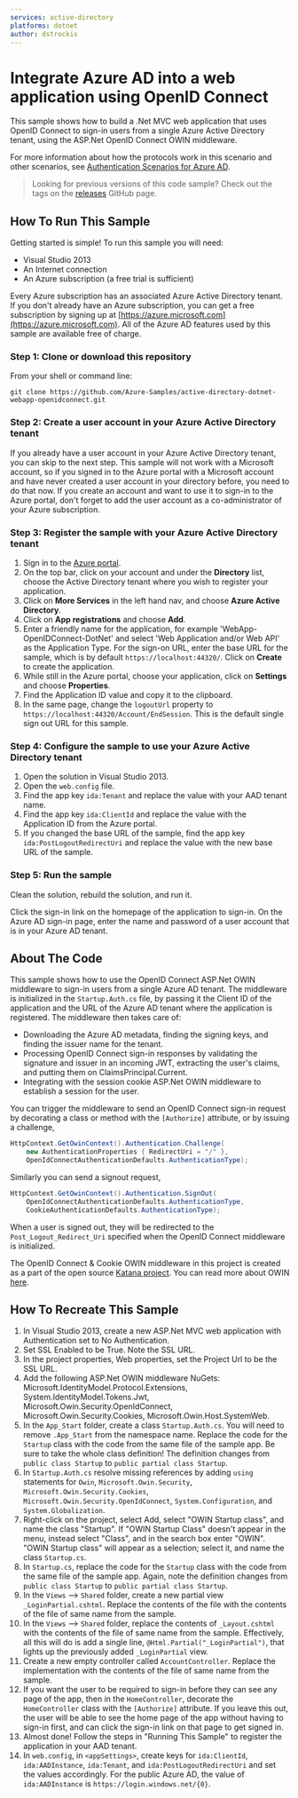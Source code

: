 ```yaml
---
services: active-directory
platforms: dotnet
author: dstrockis
---
```


# Integrate Azure AD into a web application using OpenID Connect

This sample shows how to build a .Net MVC web application that uses OpenID Connect to sign-in users from a single Azure Active Directory tenant, using the ASP.Net OpenID Connect OWIN middleware.

For more information about how the protocols work in this scenario and other scenarios, see [Authentication Scenarios for Azure AD](http://go.microsoft.com/fwlink/?LinkId=394414).

> Looking for previous versions of this code sample? Check out the tags on the [releases](../../releases) GitHub page.

## How To Run This Sample

Getting started is simple!  To run this sample you will need:
- Visual Studio 2013
- An Internet connection
- An Azure subscription (a free trial is sufficient)

Every Azure subscription has an associated Azure Active Directory tenant.  If you don't already have an Azure subscription, you can get a free subscription by signing up at [https://azure.microsoft.com](https://azure.microsoft.com).  All of the Azure AD features used by this sample are available free of charge.

### Step 1:  Clone or download this repository

From your shell or command line:

`git clone https://github.com/Azure-Samples/active-directory-dotnet-webapp-openidconnect.git`

### Step 2:  Create a user account in your Azure Active Directory tenant

If you already have a user account in your Azure Active Directory tenant, you can skip to the next step.  This sample will not work with a Microsoft account, so if you signed in to the Azure portal with a Microsoft account and have never created a user account in your directory before, you need to do that now.  If you create an account and want to use it to sign-in to the Azure portal, don't forget to add the user account as a co-administrator of your Azure subscription.

### Step 3:  Register the sample with your Azure Active Directory tenant

1. Sign in to the [Azure portal](https://portal.azure.com).
2. On the top bar, click on your account and under the **Directory** list, choose the Active Directory tenant where you wish to register your application.
3. Click on **More Services** in the left hand nav, and choose **Azure Active Directory**.
4. Click on **App registrations** and choose **Add**.
5. Enter a friendly name for the application, for example 'WebApp-OpenIDConnect-DotNet' and select 'Web Application and/or Web API' as the Application Type. For the sign-on URL, enter the base URL for the sample, which is by default `https://localhost:44320/`. Click on **Create** to create the application.
6. While still in the Azure portal, choose your application, click on **Settings** and choose **Properties**.
7. Find the Application ID value and copy it to the clipboard.
8. In the same page, change the `logoutUrl` property to `https://localhost:44320/Account/EndSession`.  This is the default single sign out URL for this sample.

### Step 4:  Configure the sample to use your Azure Active Directory tenant

1. Open the solution in Visual Studio 2013.
2. Open the `web.config` file.
3. Find the app key `ida:Tenant` and replace the value with your AAD tenant name.
4. Find the app key `ida:ClientId` and replace the value with the Application ID from the Azure portal.
5. If you changed the base URL of the sample, find the app key `ida:PostLogoutRedirectUri` and replace the value with the new base URL of the sample.

### Step 5:  Run the sample

Clean the solution, rebuild the solution, and run it.

Click the sign-in link on the homepage of the application to sign-in.  On the Azure AD sign-in page, enter the name and password of a user account that is in your Azure AD tenant.

## About The Code

This sample shows how to use the OpenID Connect ASP.Net OWIN middleware to sign-in users from a single Azure AD tenant.  The middleware is initialized in the `Startup.Auth.cs` file, by passing it the Client ID of the application and the URL of the Azure AD tenant where the application is registered.  The middleware then takes care of:
- Downloading the Azure AD metadata, finding the signing keys, and finding the issuer name for the tenant.
- Processing OpenID Connect sign-in responses by validating the signature and issuer in an incoming JWT, extracting the user's claims, and putting them on ClaimsPrincipal.Current.
- Integrating with the session cookie ASP.Net OWIN middleware to establish a session for the user. 

You can trigger the middleware to send an OpenID Connect sign-in request by decorating a class or method with the `[Authorize]` attribute, or by issuing a challenge,
```C#
HttpContext.GetOwinContext().Authentication.Challenge(
	new AuthenticationProperties { RedirectUri = "/" },
	OpenIdConnectAuthenticationDefaults.AuthenticationType);
```
Similarly you can send a signout request,
```C#
HttpContext.GetOwinContext().Authentication.SignOut(
	OpenIdConnectAuthenticationDefaults.AuthenticationType,
	CookieAuthenticationDefaults.AuthenticationType);
```
When a user is signed out, they will be redirected to the `Post_Logout_Redirect_Uri` specified when the OpenID Connect middleware is initialized.

The OpenID Connect & Cookie OWIN middleware in this project is created as a part of the open source [Katana project](http://katanaproject.codeplex.com).  You can read more about OWIN [here](http://owin.org).

## How To Recreate This Sample

1. In Visual Studio 2013, create a new ASP.Net MVC web application with Authentication set to No Authentication.
2. Set SSL Enabled to be True.  Note the SSL URL.
3. In the project properties, Web properties, set the Project Url to be the SSL URL.
4. Add the following ASP.Net OWIN middleware NuGets: Microsoft.IdentityModel.Protocol.Extensions, System.IdentityModel.Tokens.Jwt, Microsoft.Owin.Security.OpenIdConnect, Microsoft.Owin.Security.Cookies, Microsoft.Owin.Host.SystemWeb.
5. In the `App_Start` folder, create a class `Startup.Auth.cs`.  You will need to remove `.App_Start` from the namespace name.  Replace the code for the `Startup` class with the code from the same file of the sample app.  Be sure to take the whole class definition!  The definition changes from `public class Startup` to `public partial class Startup`.
6. In `Startup.Auth.cs` resolve missing references by adding `using` statements for `Owin`, `Microsoft.Owin.Security`, `Microsoft.Owin.Security.Cookies`, `Microsoft.Owin.Security.OpenIdConnect`, `System.Configuration`, and `System.Globalization`.
7. Right-click on the project, select Add, select "OWIN Startup class", and name the class "Startup".  If "OWIN Startup Class" doesn't appear in the menu, instead select "Class", and in the search box enter "OWIN".  "OWIN Startup class" will appear as a selection; select it, and name the class `Startup.cs`.
8. In `Startup.cs`, replace the code for the `Startup` class with the code from the same file of the sample app.  Again, note the definition changes from `public class Startup` to `public partial class Startup`.
9. In the `Views` --> `Shared` folder, create a new partial view `_LoginPartial.cshtml`.  Replace the contents of the file with the contents of the file of same name from the sample.
10. In the `Views` --> `Shared` folder, replace the contents of `_Layout.cshtml` with the contents of the file of same name from the sample.  Effectively, all this will do is add a single line, `@Html.Partial("_LoginPartial")`, that lights up the previously added `_LoginPartial` view.
11. Create a new empty controller called `AccountController`.  Replace the implementation with the contents of the file of same name from the sample.
12. If you want the user to be required to sign-in before they can see any page of the app, then in the `HomeController`, decorate the `HomeController` class with the `[Authorize]` attribute.  If you leave this out, the user will be able to see the home page of the app without having to sign-in first, and can click the sign-in link on that page to get signed in.
13. Almost done!  Follow the steps in "Running This Sample" to register the application in your AAD tenant.
14. In `web.config`, in `<appSettings>`, create keys for `ida:ClientId`, `ida:AADInstance`, `ida:Tenant`, and `ida:PostLogoutRedirectUri` and set the values accordingly.  For the public Azure AD, the value of `ida:AADInstance` is `https://login.windows.net/{0}`.
